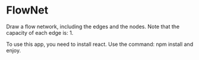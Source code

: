 # FlowNet

Draw a flow network, including the edges and the nodes.
Note that the capacity of each edge is: 1.

To use this app, you need to install react. Use the command: npm install and enjoy.